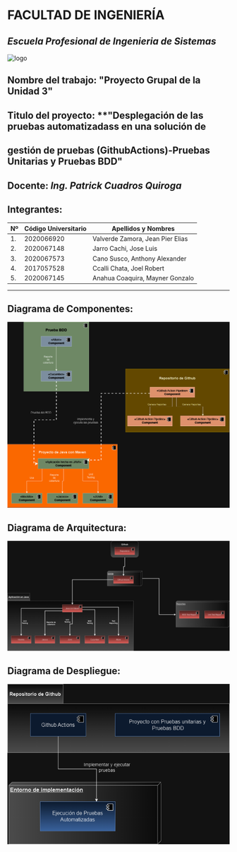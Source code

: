 # FACULTAD DE INGENIERÍA
## _Escuela Profesional de Ingenieria de Sistemas_
![logo](https://seeklogo.com/images/U/universidad-privada-de-tacna-logo-3E1EE39EEA-seeklogo.com.png)

## Nombre del trabajo: "Proyecto Grupal de la Unidad 3"
## Titulo del proyecto: **"Desplegación de las pruebas automatizadass en una solución de 
## **gestión de pruebas (GithubActions)-Pruebas Unitarias y Pruebas BDD"**
##
## Docente: **_Ing. Patrick Cuadros Quiroga_**
## Integrantes:
| Nº | Código Universitario | Apellidos y Nombres |
|----|----------------------|---------------------|
| 1. | 2020066920           | Valverde Zamora, Jean Pier Elias |
| 2. | 2020067148           | Jarro Cachi, Jose Luis |
| 3. | 2020067573           | Cano Susco, Anthony Alexander |
| 4. | 2017057528           | Ccalli Chata, Joel Robert |
| 5. | 2020067145           | Anahua Coaquira, Mayner Gonzalo |
***
## Diagrama de Componentes:
![comp](img/componentes.png)
## Diagrama de Arquitectura:
![arq](img/Arq.png)
## Diagrama de Despliegue:
![desp](img/despliegue.png)
